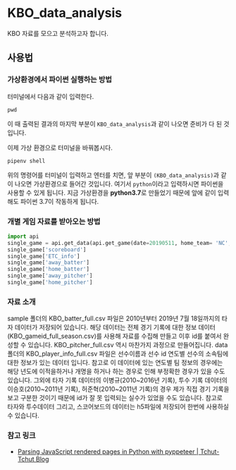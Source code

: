 # KBO_data_analysis

KBO 자료를 모으고 분석하고자 합니다.

## 사용법

### 가상환경에서 파이썬 실행하는 방법

터미널에서 다음과 같이 입력한다.

```bach
pwd
```

이 때 출력된 결과의 마지막 부분이 `KBO_data_analysis`과 같이 나오면 준비가 다 된 것입니다.

이제 가상 환경으로 터미널을 바꿔봅시다.

```bach
pipenv shell
```

위의 명령어를 터미널이 입력하고 엔터를 치면, 앞 부분이 `(KBO_data_analysis)`과 같이 나오면 가상환경으로 들어간 것입니다. 여기서 `python`이라고 입력하시면 파이썬을 사용할 수 있게 됩니다. 지금 가상환경을 **python3.7**로 만들었기 때문에 앞에 같이 입력해도 파이썬 3.7이 작동하게 됩니다.

### 개별 게임 자료를 받아오는 방법

```python
import api
single_game = api.get_data(api.get_game(date=20190511, home_team= 'NC', away_team='OB'))
single_game['scoreboard']
single_game['ETC_info']
single_game['away_batter']
single_game['home_batter']
single_game['away_pitcher']
single_game['home_pitcher']
```

### 자료 소개

sample 폴더의 KBO_batter_full.csv 파일은 2010년부터 2019년 7월 18일까지의 타자 데이터가 저장되어 있습니다. 해당 데이터는 전체 경기 기록에 대한 정보 데이터(KBO_gameid_full_season.csv)를 사용해 자료를 수집해 만들고 이후 id를 붙여서 완성할 수 있습니다. KBO_pitcher_full.csv 역시 마찬가지 과정으로 만들어집니다. data 폴더의 KBO_player_info_full.csv 파일은 선수이름과 선수 id 연도별 선수의 소속팀에 대한 정보가 있는 데이터 입니다. 참고로 이 데이터에 있는 연도별 팀 정보의 경우에는 해당 년도에 이적을하거나 개명을 하거나 하는 경우로 인해 부정확한 경우가 있을 수도 있습니다. 그외에 타자 기록 데이터의 이병규(2010~2016년 기록), 투수 기록 데이터의 이승호(2010~2011년 기록), 허준혁(2010~2011년 기록)의 경우 제가 직접 경기 기록을 보고 구분한 것이기 때문에 id가 잘 못 입력되는 실수가 있었을 수도 있습니다. 참고로 타자와 투수데이터 그리고, 스코어보드의 데이터는 h5파일에 저장되어 한번에 사용하실 수 있습니다.

### 참고 링크

- [Parsing JavaScript rendered pages in Python with pyppeteer | Tchut-Tchut Blog](https://beenje.github.io/blog/posts/parsing-javascript-rendered-pages-in-python-with-pyppeteer/)
